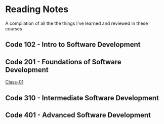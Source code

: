 # Reading Notes
A compilation of all the the things I've learned and reviewed in these courses

## Code 102 - Intro to Software Development 
 
## Code 201 - Foundations of Software Development 

[Class-01](class-01.md)

## Code 310 - Intermediate Software Development 

## Code 401 - Advanced Software Development 
